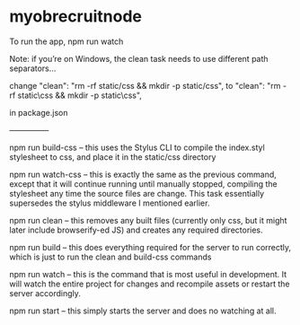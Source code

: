 # myobrecruitnode

To run the app,
npm run watch

Note: if you’re on Windows, the clean task needs to use different path separators…

change
"clean": "rm -rf static/css && mkdir -p static/css",
to
"clean": "rm -rf static\\css && mkdir -p static\\css",

in package.json

—————

npm run build-css – this uses the Stylus CLI to compile the index.styl stylesheet to css, and place it in the static/css directory

npm run watch-css – this is exactly the same as the previous command, except that it will continue running until manually stopped, compiling the stylesheet any time the source files are change. This task essentially supersedes the stylus middleware I mentioned earlier.

npm run clean – this removes any built files (currently only css, but it might later include browserify-ed JS) and creates any required directories.

npm run build – this does everything required for the server to run correctly, which is just to run the clean and build-css commands

npm run watch – this is the command that is most useful in development. It will watch the entire project for changes and recompile assets or restart the server accordingly.

npm run start – this simply starts the server and does no watching at all.
